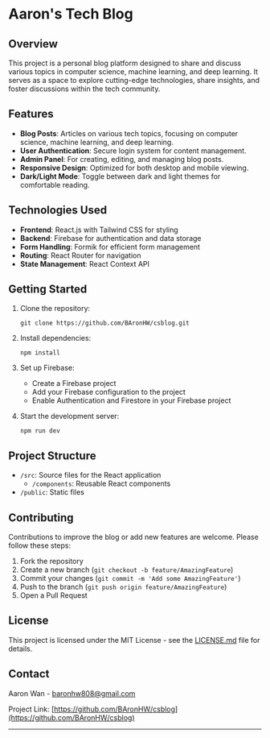 # Aaron's Tech Blog

## Overview

This project is a personal blog platform designed to share and discuss various topics in computer science, machine learning, and deep learning. It serves as a space to explore cutting-edge technologies, share insights, and foster discussions within the tech community.

## Features

- **Blog Posts**: Articles on various tech topics, focusing on computer science, machine learning, and deep learning.
- **User Authentication**: Secure login system for content management.
- **Admin Panel**: For creating, editing, and managing blog posts.
- **Responsive Design**: Optimized for both desktop and mobile viewing.
- **Dark/Light Mode**: Toggle between dark and light themes for comfortable reading.

## Technologies Used

- **Frontend**: React.js with Tailwind CSS for styling
- **Backend**: Firebase for authentication and data storage
- **Form Handling**: Formik for efficient form management
- **Routing**: React Router for navigation
- **State Management**: React Context API

## Getting Started

1. Clone the repository:
   ```
   git clone https://github.com/BAronHW/csblog.git
   ```

2. Install dependencies:
   ```
   npm install
   ```

3. Set up Firebase:
   - Create a Firebase project
   - Add your Firebase configuration to the project
   - Enable Authentication and Firestore in your Firebase project

4. Start the development server:
   ```
   npm run dev
   ```

## Project Structure

- `/src`: Source files for the React application
  - `/components`: Reusable React components
- `/public`: Static files

## Contributing

Contributions to improve the blog or add new features are welcome. Please follow these steps:

1. Fork the repository
2. Create a new branch (`git checkout -b feature/AmazingFeature`)
3. Commit your changes (`git commit -m 'Add some AmazingFeature'`)
4. Push to the branch (`git push origin feature/AmazingFeature`)
5. Open a Pull Request

## License

This project is licensed under the MIT License - see the [LICENSE.md](LICENSE.md) file for details.

## Contact

Aaron Wan - baronhw808@gmail.com

Project Link: [https://github.com/BAronHW/csblog](https://github.com/BAronHW/csblog)

---
